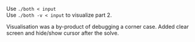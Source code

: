 Use ```./both < input```  
Use ```./both -v < input``` to visualize part 2.

Visualisation was a by-product of debugging a corner case. Added 
clear screen and hide/show cursor after the solve.

